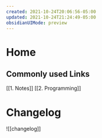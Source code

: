 ```yaml
---
created: 2021-10-24T20:06:56-05:00
updated: 2021-10-24T21:24:49-05:00
obsidianUIMode: preview
---
```


# Home

## Commonly used Links

[[1. Notes]]
[[2. Programming]]

# Changelog
![[changelog]]